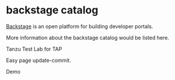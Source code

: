 # backstage catalog

[Backstage](https://backstage.io/) is an open platform for building developer portals.

More information about the backstage catalog would be listed here.

Tanzu Test Lab for TAP

Easy page update-commit.

Demo
